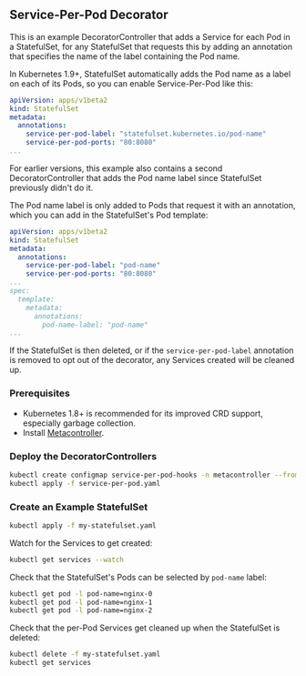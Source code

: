 ## Service-Per-Pod Decorator

This is an example DecoratorController that adds a Service for each Pod in a
StatefulSet, for any StatefulSet that requests this by adding an annotation
that specifies the name of the label containing the Pod name.

In Kubernetes 1.9+, StatefulSet automatically adds the Pod name as a label on
each of its Pods, so you can enable Service-Per-Pod like this:

```yaml
apiVersion: apps/v1beta2
kind: StatefulSet
metadata:
  annotations:
    service-per-pod-label: "statefulset.kubernetes.io/pod-name"
    service-per-pod-ports: "80:8080"
...
```

For earlier versions, this example also contains a second DecoratorController
that adds the Pod name label since StatefulSet previously didn't do it.

The Pod name label is only added to Pods that request it with an annotation,
which you can add in the StatefulSet's Pod template:

```yaml
apiVersion: apps/v1beta2
kind: StatefulSet
metadata:
  annotations:
    service-per-pod-label: "pod-name"
    service-per-pod-ports: "80:8080"
...
spec:
  template:
    metadata:
      annotations:
        pod-name-label: "pod-name"
...
```

If the StatefulSet is then deleted, or if the `service-per-pod-label` annotation
is removed to opt out of the decorator, any Services created will be cleaned up.

### Prerequisites

* Kubernetes 1.8+ is recommended for its improved CRD support,
  especially garbage collection.
* Install [Metacontroller](https://github.com/GoogleCloudPlatform/metacontroller).

### Deploy the DecoratorControllers

```sh
kubectl create configmap service-per-pod-hooks -n metacontroller --from-file=hooks
kubectl apply -f service-per-pod.yaml
```

### Create an Example StatefulSet

```sh
kubectl apply -f my-statefulset.yaml
```

Watch for the Services to get created:

```sh
kubectl get services --watch
```

Check that the StatefulSet's Pods can be selected by `pod-name` label:

```sh
kubectl get pod -l pod-name=nginx-0
kubectl get pod -l pod-name=nginx-1
kubectl get pod -l pod-name=nginx-2
```

Check that the per-Pod Services get cleaned up when the StatefulSet is deleted:

```sh
kubectl delete -f my-statefulset.yaml
kubectl get services
```
